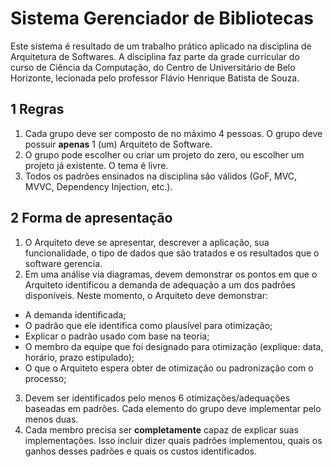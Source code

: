 # Sistema Gerenciador de Bibliotecas
Este sistema é resultado de um trabalho prático aplicado na disciplina de Arquitetura de Softwares. A disciplina faz parte da grade curricular do curso de Ciência da Computação, do Centro de Universitário de Belo Horizonte, lecionada pelo professor Flávio Henrique Batista de Souza.

## 1 Regras
1. Cada grupo deve ser composto de no máximo 4 pessoas. O grupo deve possuir **apenas** 1 (um) Arquiteto de Software.
2. O grupo pode escolher ou criar um projeto do zero, ou escolher um projeto já existente. O tema é livre.
3. Todos os padrões ensinados na disciplina são válidos (GoF, MVC, MVVC, Dependency Injection, etc.).

## 2 Forma de apresentação
1. O Arquiteto deve se apresentar, descrever a aplicação, sua funcionalidade, o tipo de dados que são tratados e os resultados que o software gerencia.
2. Em uma análise via diagramas, devem demonstrar os pontos em que o Arquiteto identificou a demanda de adequação a um dos padrões disponíveis. Neste momento, o Arquiteto deve demonstrar:
* A demanda identificada;
* O padrão que ele identifica como plausível para otimização;
* Explicar o padrão usado com base na teoria;
* O membro da equipe que foi designado para otimização (explique: data, horário, prazo estipulado);
* O que o Arquiteto espera obter de otimização ou padronização com o processo;
3. Devem ser identificados pelo menos 6 otimizações/adequações baseadas em padrões. Cada elemento do grupo deve implementar pelo menos duas.
4. Cada membro precisa ser **completamente** capaz de explicar suas implementações. Isso incluir dizer quais padrões implementou, quais os ganhos desses padrões e quais os custos identificados.


